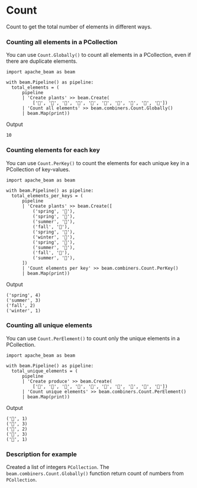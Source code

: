# Count

Count to get the total number of elements in different ways.

### Counting all elements in a PCollection

You can use ```Count.Globally()``` to count all elements in a PCollection, even if there are duplicate elements.

```
import apache_beam as beam

with beam.Pipeline() as pipeline:
  total_elements = (
      pipeline
      | 'Create plants' >> beam.Create(
          ['🍓', '🥕', '🥕', '🥕', '🍆', '🍆', '🍅', '🍅', '🍅', '🌽'])
      | 'Count all elements' >> beam.combiners.Count.Globally()
      | beam.Map(print))
```

Output

```
10
```

### Counting elements for each key

You can use ```Count.PerKey()``` to count the elements for each unique key in a PCollection of key-values.

```
import apache_beam as beam

with beam.Pipeline() as pipeline:
  total_elements_per_keys = (
      pipeline
      | 'Create plants' >> beam.Create([
          ('spring', '🍓'),
          ('spring', '🥕'),
          ('summer', '🥕'),
          ('fall', '🥕'),
          ('spring', '🍆'),
          ('winter', '🍆'),
          ('spring', '🍅'),
          ('summer', '🍅'),
          ('fall', '🍅'),
          ('summer', '🌽'),
      ])
      | 'Count elements per key' >> beam.combiners.Count.PerKey()
      | beam.Map(print))
```

Output

```
('spring', 4)
('summer', 3)
('fall', 2)
('winter', 1)
```

### Counting all unique elements

You can use ```Count.PerElement()``` to count only the unique elements in a PCollection.

```
import apache_beam as beam

with beam.Pipeline() as pipeline:
  total_unique_elements = (
      pipeline
      | 'Create produce' >> beam.Create(
          ['🍓', '🥕', '🥕', '🥕', '🍆', '🍆', '🍅', '🍅', '🍅', '🌽'])
      | 'Count unique elements' >> beam.combiners.Count.PerElement()
      | beam.Map(print))
```

Output

```
('🍓', 1)
('🥕', 3)
('🍆', 2)
('🍅', 3)
('🌽', 1)
```

### Description for example

Created a list of integers ```PCollection```. The ```beam.combiners.Count.Globally()``` function return count of numbers from ```PCollection```.